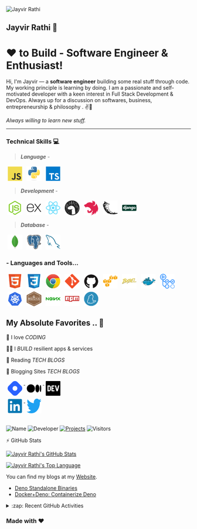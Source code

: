 <!-- Header -->
<img src="https://avatars0.githubusercontent.com/u/10550020?s=400&u=766403dab360020e2669fca8fbdd0ae68021fe38&v=4" alt="Jayvir Rathi" width="100"/>

## Jayvir Rathi 👋

<!-- section - intro -->

# ❤ to Build - Software Engineer & Enthusiast!

Hi, I'm Jayvir — a **software engineer** building some real stuff through code. My working principle is learning by doing.
I am a passionate and self-motivated developer with a keen interest in Full Stack Development & DevOps.
Always up for a discussion on softwares, business, entrepreneurship & philosophy . ✌💖

_Always willing to learn new stuff._

<!-- section - intro -->

<!-- section - social media icons -->

---

### Technical Skills 💻

> **_Language_** -

<p>

<img src="https://raw.githubusercontent.com/Jayvirrathi/Jayvirrathi/master/svg/dev/languages/js.svg" alt="js" width="40" height="40" style="vertical-align:top; margin:4px">

<img src="https://raw.githubusercontent.com/Jayvirrathi/Jayvirrathi/master/svg/dev/languages/python.svg" width="40" height="40" alt="python" style="vertical-align:top; margin:4px">

<img src="https://raw.githubusercontent.com/Jayvirrathi/Jayvirrathi/master/svg/dev/languages/typescript.svg" width="40" height="40" alt="typescript" style="vertical-align:top; margin:4px">

</p>

> **_Development_** -

<p>

<img src="https://raw.githubusercontent.com/Jayvirrathi/Jayvirrathi/master/svg/dev/frameworks/nodejs.svg" width="40" height="40" alt="nodejs" style="vertical-align:top; margin:4px">

<img src="https://raw.githubusercontent.com/Jayvirrathi/Jayvirrathi/master/svg/dev/frameworks/express.svg" width="40" height="40" alt="express" style="vertical-align:top; margin:4px">

<img src="https://raw.githubusercontent.com/Jayvirrathi/Jayvirrathi/master/svg/dev/frameworks/react.svg" width="40" height="40" alt="react" style="vertical-align:top; margin:4px">

<img src="https://raw.githubusercontent.com/Jayvirrathi/Jayvirrathi/master/svg/dev/frameworks/deno.svg" width="40" height="40" alt="deno" style="vertical-align:top; margin:4px">

<img src="https://raw.githubusercontent.com/Jayvirrathi/Jayvirrathi/master/svg/dev/frameworks/nestjs.svg" width="40" height="40" alt="nestjs" style="vertical-align:top; margin:4px">

<img src="https://raw.githubusercontent.com/Jayvirrathi/Jayvirrathi/master/svg/dev/frameworks/flask.svg" width="40" height="40" alt="flask" style="vertical-align:top; margin:4px">

<img src="https://raw.githubusercontent.com/Jayvirrathi/Jayvirrathi/master/svg/dev/frameworks/django.svg" width="40" height="40" alt="flask" style="vertical-align:top; margin:4px">

</p>

> **_Database_** -

<p>

<img src="https://raw.githubusercontent.com/Jayvirrathi/Jayvirrathi/master/svg/dev/database/mongodb.svg" width="40" height="40" alt="mongodb" style="vertical-align:top; margin:4px">

<img src="https://raw.githubusercontent.com/Jayvirrathi/Jayvirrathi/master/svg/dev/database/postgresql.svg" width="40" height="40" alt="postgresql" style="vertical-align:top; margin:4px">

<img src="https://raw.githubusercontent.com/Jayvirrathi/Jayvirrathi/master/svg/dev/database/mysql.svg" width="40" height="40" alt="mysql" style="vertical-align:top; margin:4px">

</p>

### - Languages and Tools...

<p>

<img src="https://raw.githubusercontent.com/Jayvirrathi/Jayvirrathi/master/svg/dev/languages/html.svg" width="40" height="40" alt="html" style="vertical-align:top; margin:4px">

<img src="https://raw.githubusercontent.com/Jayvirrathi/Jayvirrathi/master/svg/dev/languages/css.svg" width="40" height="40" alt="css" style="vertical-align:top; margin:4px">

<img src="https://raw.githubusercontent.com/Jayvirrathi/Jayvirrathi/master/svg/dev/misc/chrome.svg" width="40" height="40" alt="chrome" style="vertical-align:top; margin:4px">

<img src="https://raw.githubusercontent.com/Jayvirrathi/Jayvirrathi/master/svg/dev/misc/git.svg" width="40" height="40" alt="git" style="vertical-align:top; margin:4px">

<img src="https://raw.githubusercontent.com/Jayvirrathi/Jayvirrathi/master/svg/dev/misc/github.svg" width="40" height="40" alt="github" style="vertical-align:top; margin:4px">

<img src="https://raw.githubusercontent.com/Jayvirrathi/Jayvirrathi/master/svg/dev/services/aws.svg" width="40" height="40"  alt="aws" style="vertical-align:top; margin:4px">

<img src="https://raw.githubusercontent.com/Jayvirrathi/Jayvirrathi/master/svg/dev/services/babel.svg" width="40" height="40"  alt="babel" style="vertical-align:top; margin:4px">

<img src="https://raw.githubusercontent.com/Jayvirrathi/Jayvirrathi/master/svg/dev/services/docker.svg" width="40" height="40" alt="docker" style="vertical-align:top; margin:4px">

<img src="https://raw.githubusercontent.com/Jayvirrathi/Jayvirrathi/master/svg/dev/services/github-actions.svg" width="40" height="40" alt="github-actions" style="vertical-align:top; margin:4px">

<img src="https://raw.githubusercontent.com/Jayvirrathi/Jayvirrathi/master/svg/dev/services/kubernetes.svg" width="40" height="40" alt="kubernetes" style="vertical-align:top; margin:4px">

<img src="https://raw.githubusercontent.com/Jayvirrathi/Jayvirrathi/master/svg/dev/services/mocha.svg" width="40" height="40" alt="mocha" style="vertical-align:top; margin:4px">

<img src="https://raw.githubusercontent.com/Jayvirrathi/Jayvirrathi/master/svg/dev/services/nginx.svg" width="40" height="40" alt="nginx" style="vertical-align:top; margin:4px">

<img src="https://raw.githubusercontent.com/Jayvirrathi/Jayvirrathi/master/svg/dev/services/npm.svg" width="40" height="40" alt="npm" style="vertical-align:top; margin:4px">

<img src="https://raw.githubusercontent.com/Jayvirrathi/Jayvirrathi/master/svg/dev/services/yarn.svg" width="40" height="40" alt="yarn" style="vertical-align:top; margin:4px">

</p>

<!-- section - interests -->

## My Absolute Favorites .. 💖

🦄 I love _CODING_

👨‍💻 I _BUILD_ resilient apps & services

📰 Reading _TECH BLOGS_

📰 Blogging Sites _TECH BLOGS_

<a href="https://jayvirrathi.hashnode.dev/">
<img src="https://raw.githubusercontent.com/Jayvirrathi/Jayvirrathi/master/svg/social/hashnode.png" alt="hashnode" width="40" height="40" style="vertical-align:top; margin:4px">
</a>

<a href="http://www.medium.com/@jayvirrathi">
<img src="https://raw.githubusercontent.com/Jayvirrathi/Jayvirrathi/master/svg/social/medium.svg" alt="medium" width="40" height="40" style="vertical-align:top; margin:4px">
</a>

<a href="https://dev.to/jayvirrathi/">
<img src="https://raw.githubusercontent.com/Jayvirrathi/Jayvirrathi/master/svg/social/devto.png" alt="devto" width="40" height="40" style="vertical-align:top; margin:4px">
</a>
</br>

<!-- section - social media icons -->

<a href="https://www.linkedin.com/in/jayvirrathi">
<img src="https://raw.githubusercontent.com/Jayvirrathi/Jayvirrathi/master/svg/social/linkedin.svg" alt="linkedin" width="40" height="40" style="vertical-align:top; margin:4px">
</a>

<a href="https://www.twitter.com/jayvirrathi">
<img src="https://raw.githubusercontent.com/Jayvirrathi/Jayvirrathi/master/svg/social/twitter.svg" alt="twitter" width="40" height="40" style="vertical-align:top; margin:4px">
</a>

</br>

## <!-- Footer -->

![Name](https://img.shields.io/badge/Maintainer-JayvirRathi-blue.svg)
![Developer](https://img.shields.io/badge/Role-Developer💻-orange.svg)
[![Projects](<https://img.shields.io/badge/Projects-Github(Repos)-lightgrey.svg>)](https://github.com/Jayvirrathi)
![Visitors](https://visitor-badge.glitch.me/badge?page_id=Jayvirrathi.visitor-badge)

:zap: GitHub Stats

[![Jayvir Rathi's GitHub Stats](https://github-readme-stats.vercel.app/api?username=Jayvirrathi&&show_icons=true&title_color=ffffff&icon_color=bb2acf&text_color=daf7dc&bg_color=151515)](https://github.com/Jayvirrathi)

[![Jayvir Rathi's Top Language](https://github-readme-stats.vercel.app/api/top-langs/?username=Jayvirrathi&layout=compact)](https://github.com/Jayvirrathi)

You can find my blogs at my [Website](https://jayvirrathi.hashnode.dev/).

<!-- BLOG-POST-LIST:START -->
- [Deno Standalone Binaries](https://jayvirrathi.hashnode.dev/deno-standalone-binaries)
- [Docker+Deno: Containerize  Deno](https://jayvirrathi.hashnode.dev/dockerdeno)
<!-- BLOG-POST-LIST:END -->

<details>
  <summary>:zap: Recent GitHub Activities</summary>
  
<!--START_SECTION:activity-->
1. 🎉 Merged PR [#1](https://github.com/Jayvirrathi/deno/pull/1) in [Jayvirrathi/deno](https://github.com/Jayvirrathi/deno)
2. 💪 Opened PR [#1](https://github.com/Jayvirrathi/deno/pull/1) in [Jayvirrathi/deno](https://github.com/Jayvirrathi/deno)
3. ❌ Closed PR [#4](https://github.com/Jayvirrathi/react-portfolio/pull/4) in [Jayvirrathi/react-portfolio](https://github.com/Jayvirrathi/react-portfolio)
4. ❌ Closed PR [#2](https://github.com/Jayvirrathi/react-portfolio/pull/2) in [Jayvirrathi/react-portfolio](https://github.com/Jayvirrathi/react-portfolio)
5. ❌ Closed PR [#3](https://github.com/Jayvirrathi/react-portfolio/pull/3) in [Jayvirrathi/react-portfolio](https://github.com/Jayvirrathi/react-portfolio)
<!--END_SECTION:activity-->

</details>

### Made with ❤️
